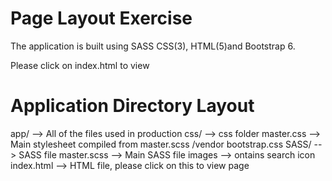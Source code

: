 # Page Layout Exercise

The application is built using SASS CSS(3), HTML(5)and Bootstrap 6.

Please click on index.html to view

# Application Directory Layout

app/                --> All of the files used in production
  css/              --> css folder
    master.css      --> Main stylesheet compiled from master.scss
    /vendor
      bootstrap.css
  SASS/             --> SASS file
    master.scss     --> Main SASS file
  images            --> ontains search icon
  index.html        --> HTML file, please click on this to view page

